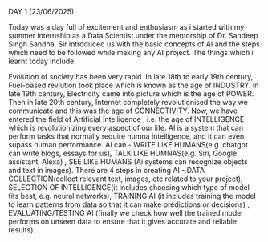 DAY 1 (23/06/2025)

Today was a day full of excitement and enthusiasm as i started with my summer internship as a Data Scientist under the mentorship of Dr. Sandeep Singh Sandha. Sir introduced us with the basic concepts of AI and the steps which need to be followed while making any AI project. The things which i learnt today include:

Evolution of society has been very rapid. In late 18th to early 19th century, Fuel-based revlution took place which is known as the age of INDUSTRY. In late 19th century, Electricity came into picture which is the age of POWER. Then in late 20th century, Internet completely revolutionised the way we communicate and this was the age of CONNECTIVITY. Now, we have entered the field of Artificial Intelligence , i.e. the age of INTELLIGENCE which is revolutionizing every aspect of our life.
AI is a system that can perform tasks that normally require humna intelligence, and it can even supass human performance.
AI can - WRITE LIKE HUMANS(e.g. chatgpt can write blogs, essays for us), TALK LIKE HUMNAS(e.g. Siri, Google assistant, Alexa) , SEE LIKE HUMANS (Ai systems can recognize objects and text in images).
There are 4 steps in creating AI - DATA COLLECTION(collect relevant text, images, etc related to your project), SELECTION OF INTELLIGENCE(it includes choosing which type of model fits best, e.g. neural networks), TRAINING AI (it includes training the model to learn patterns from data so that it can make predictions or decisions) , EVALUATING/TESTING AI (finally we check how well the trained model performs on unseen data to ensure that it gives accurate and reliable results).
